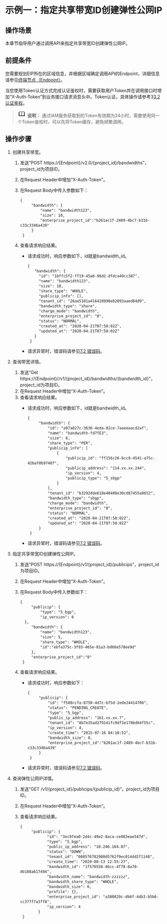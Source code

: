 # 示例一：指定共享带宽ID创建弹性公网IP<a name="eip_apieg_0001"></a>

## 操作场景<a name="section142267511571"></a>

本章节指导用户通过调用API来指定共享带宽ID创建弹性公网IP。

## 前提条件<a name="section10234151977"></a>

您需要规划EIP所在的区域信息，并根据区域确定调用API的Endpoint，详细信息请参见[终端节点（Endpoint）](终端节点（Endpoint）.md)。

当您使用Token认证方式完成认证鉴权时，需要获取用户Token并在调用接口时增加“X-Auth-Token”到业务接口请求消息头中。Token认证，具体操作请参考3[3.2 认证鉴权](认证鉴权.md)。

>![](public_sys-resources/icon-note.gif) **说明：** 
>通过IAM服务获取到的Token有效期为24小时，需要使用同一个Token鉴权时，可以先将Token缓存，避免频繁调用。

## 操作步骤<a name="section12608714143014"></a>

1.  创建共享带宽。
    1.  发送“POST https://\{Endpoint\}/v2.0/\{project\_id\}/bandwidths”，project\_id为项目ID。
    2.  在Request Header中增加“X-Auth-Token”。
    3.  在Request Body中传入参数如下：

        ```
        { 
             "bandwidth": { 
                 "name": "bandwidth123", 
                 "size": 10, 
                 "enterprise_project_id":"b261ac1f-2489-4bc7-b31b-c33c3346a439" 
             } 
         }
        ```

    4.  查看请求响应结果。
        -   请求成功时，响应参数如下，id就是bandwidth\_id。

            ```
            { 
               "bandwidth": { 
                 "id": "1bffc5f2-ff19-45a6-96d2-dfdca49cc387", 
                 "name": "bandwidth123", 
                 "size": 10, 
                 "share_type": "WHOLE", 
                 "publicip_info": [], 
                 "tenant_id": "26ae5181a416420998eb2093aaed84d9", 
                 "bandwidth_type": "share", 
                 "charge_mode": "bandwidth", 
                 "enterprise_project_id": "0", 
                 "status": "NORMAL", 
                 "created_at": "2020-04-21T07:58:02Z",  
                 "updated_at": "2020-04-21T07:58:02Z"  
               } 
             }
            ```

        -   请求异常时，错误码请参见[7.2 错误码](错误码.md)。

2.  查询带宽详情。
    1.  发送“Get https://\{Endpoint\}//v1/\{project\_id\}/bandwidths/\{bandwidth\_id\}”，project\_id为项目ID。
    2.  在Request Header中增加“X-Auth-Token”。
    3.  查看请求响应结果。
        -   请求成功时，响应参数如下，id就是bandwidth\_id。

            ```
            { 
                 "bandwidth": { 
                     "id": "a97a827c-3636-4eda-82ce-7aaeeaacd2af", 
                     "name": "bandwidth-fd7fE3", 
                     "size": 6, 
                     "share_type": "PER", 
                     "publicip_info": [ 
                         { 
                             "publicip_id": "ff156c26-bcc9-4541-a75c-42baf8b9748f", 
                             "publicip_address": "114.xx.xx.244", 
                             "ip_version": 4, 
                             "publicip_type": "5_sbgp" 
                         } 
                     ], 
                     "tenant_id": "b3292dde618e40408e30cd87455a0652", 
                     "bandwidth_type": "sbgp", 
                     "charge_mode": "bandwidth", 
                     "enterprise_project_id": "0", 
                     "status": "NORMAL", 
                     "created_at": "2020-04-21T07:58:02Z", 
                     "updated_at": "2020-04-21T07:58:02Z" 
                 } 
             }
            ```

        -   请求异常时，错误码请参见[7.2 错误码](错误码.md)。

3.  指定共享带宽ID创建弹性公网IP。
    1.  发送“POST https://\{Endpoint\}/v1/\{project\_id\}/publicips”，project\_id为项目ID。
    2.  在Request Header中增加“X-Auth-Token”。
    3.  在Request Body中传入参数如下：

        ```
        {     
             "publicip": {         
                 "type": "5_bgp",         
                 "ip_version": 6        
          },    
             "bandwidth": {        
                 "name": "bandwidth123",        
                 "size": 5,         
                 "share_type": "WHOLE", 
                 "id":"ebfa375c-3f93-465e-81a3-bd66e578ee9d" 
             },          
             "enterprise_project_id":"0"   
         }
        ```

    4.  查看请求响应结果。
        -   请求成功时，响应参数如下：

            ```
            { 
                 "publicip": { 
                     "id": "f588ccfa-8750-4d7c-bf5d-2ede24414706", 
                     "status": "PENDING_CREATE", 
                     "type": "5_bgp", 
                     "public_ip_address": "161.xx.xx.7", 
                     "tenant_id": "8b7e35ad379141fc9df3e178bd64f55c", 
                     "ip_version": 4, 
                     "create_time": "2015-07-16 04:10:52", 
                     "bandwidth_size": 0, 
                     "enterprise_project_id":"b261ac1f-2489-4bc7-b31b-c33c3346a439" 
                 } 
             }
            ```

        -   请求异常时，错误码请参见[7.2 错误码](错误码.md)。

4.  查询弹性公网IP详情。
    1.  发送“GET /v1/\{project\_id\}/publicips/\{publicip\_id\}”，project\_id为项目ID。
    2.  在Request Header中增加“X-Auth-Token”。
    3.  查看请求响应结果。

        ```
        { 
             "publicip": {
                    "id": "3ec9fea0-2d4c-49e2-8aca-ce883eae547d",
                    "type": "5_bgp",
                    "public_ip_address": "10.246.164.87",
                    "status": "DOWN",
                    "tenant_id": "060576782980d5762f9ec014dd2f1148",
                    "create_time": "2020-08-13 12:55:27",
                    "bandwidth_id": "1f570558-46cc-4f78-8a70-db108a617494",
                    "bandwidth_name": "bandwidth-zzzzzz",
                    "bandwidth_share_type": "WHOLE",
                    "bandwidth_size": 6,
                    "profile": {},
                    "enterprise_project_id": "a380829c-db6f-4db3-b5b6-cc377f7a3ff8",
                    "ip_version": 4
                }
         }
        ```




